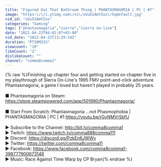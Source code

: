 ```yaml
---
title: "Figured Out That Bathroom Thing | PHANTASMAGORIA | PC | #7"
image: "https:\/\/i.ytimg.com\/vi\/sUu5IAmYZus\/hqdefault.jpg"
vid_id: "sUu5IAmYZus"
categories: "Gaming"
tags: ["phantasmagoria","sierra","sierra on-line"]
date: "2022-04-23T04:02:07+03:00"
vid_date: "2022-04-22T13:29:14Z"
duration: "PT20M32S"
viewcount: "19"
likeCount: "2"
dislikeCount: ""
channel: "comma8comma1"
---
```

{% raw %}Finishing up chapter four and getting started on chapter five in my playthrough of Sierra On-Line's 1995 FMV point-and-click adventure Phantasmagoria, a game I loved but haven't played in probably 25 years.<br /><br />■ Phantasmagoria on Steam: <a rel="nofollow" target="blank" href="https://store.steampowered.com/app/501990/Phantasmagoria/">https://store.steampowered.com/app/501990/Phantasmagoria/</a><br /><br />■ Start From Scratch: Phantasmagoria  ...not Phasmophobia | PHANTASMAGORIA | PC | #1 <a rel="nofollow" target="blank" href="https://youtu.be/rGvNMVrSkfU">https://youtu.be/rGvNMVrSkfU</a><br /><br />► Subscribe to the Channel: <a rel="nofollow" target="blank" href="http://bit.ly/comma8comma1">http://bit.ly/comma8comma1</a><br />► Twitch: <a rel="nofollow" target="blank" href="https://www.twitch.tv/comma888comma111">https://www.twitch.tv/comma888comma111</a><br />► Discord: <a rel="nofollow" target="blank" href="https://discord.gg/PzkEn6JWWv">https://discord.gg/PzkEn6JWWv</a><br />► Twitter: <a rel="nofollow" target="blank" href="https://twitter.com/comma8comma11">https://twitter.com/comma8comma11</a><br />► Facebook: <a rel="nofollow" target="blank" href="https://www.facebook.com/comma8comma1-398777900673148">https://www.facebook.com/comma8comma1-398777900673148</a><br />► Music: Race Against Time Warp by CP Bryan{% endraw %}
